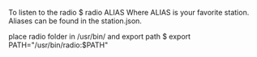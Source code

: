 To listen to the radio
  $ radio ALIAS
Where ALIAS is your favorite station.
Aliases can be found in the station.json.

place radio folder in /usr/bin/ and export path
$ export PATH="/usr/bin/radio:$PATH"
